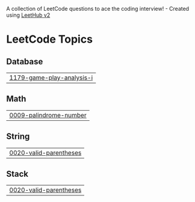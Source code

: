 A collection of LeetCode questions to ace the coding interview! - Created using [LeetHub v2](https://github.com/arunbhardwaj/LeetHub-2.0)
<!---LeetCode Topics Start-->
# LeetCode Topics
## Database
|  |
| ------- |
| [1179-game-play-analysis-i](https://github.com/likhithareddy0507/leetcode/tree/master/1179-game-play-analysis-i) |
## Math
|  |
| ------- |
| [0009-palindrome-number](https://github.com/likhithareddy0507/leetcode/tree/master/0009-palindrome-number) |
## String
|  |
| ------- |
| [0020-valid-parentheses](https://github.com/likhithareddy0507/leetcode/tree/master/0020-valid-parentheses) |
## Stack
|  |
| ------- |
| [0020-valid-parentheses](https://github.com/likhithareddy0507/leetcode/tree/master/0020-valid-parentheses) |
<!---LeetCode Topics End-->